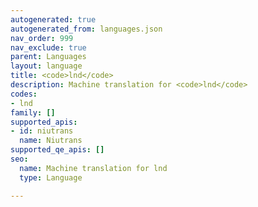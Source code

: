 ```yaml
---
autogenerated: true
autogenerated_from: languages.json
nav_order: 999
nav_exclude: true
parent: Languages
layout: language
title: <code>lnd</code>
description: Machine translation for <code>lnd</code>
codes:
- lnd
family: []
supported_apis:
- id: niutrans
  name: Niutrans
supported_qe_apis: []
seo:
  name: Machine translation for lnd
  type: Language

---
```


